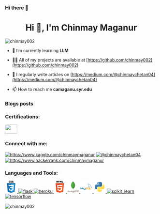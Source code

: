 ### Hi there 👋
<h1 align="center">Hi 👋, I'm Chinmay Maganur</h1>

<p align="left"> <img src="https://komarev.com/ghpvc/?username=chinmay002&label=Profile%20views&color=0e75b6&style=flat" alt="chinmay002" /> </p>

- 🌱 I’m currently learning **LLM**

- 👨‍💻 All of my projects are available at [https://github.com/chinmay002](https://github.com/chinmay002)

- 📝 I regularly write articles on [https://medium.com/@chinmaychetan04](https://medium.com/@chinmaychetan04)

- 📫 How to reach me **camaganu.syr.edu**



### Blogs posts
<!-- BLOG-POST-LIST:START -->
<!-- BLOG-POST-LIST:END -->
<h3 align="left">Certifications:</h3>
<p align="left">
  <a href="https://learn.microsoft.com/en-us/users/chinmayashokmaganur-6442/credentials/ef9f9c79f3ce753a" target="blank"><img align="center" src="https://github.com/chinmay002/github-profile-readme-generator/tree/master/src/images/icons/Social/azure_ds_image.png"  height="30" width="40" /></a>


</p>


<h3 align="left">Connect with me:</h3>
<p align="left">
<a href="https://www.kaggle.com/chinmaymaganur" target="blank"><img align="center" src="https://raw.githubusercontent.com/rahuldkjain/github-profile-readme-generator/master/src/images/icons/Social/kaggle.svg"  alt="https://www.kaggle.com/chinmaymaganur" height="30" width="40" /></a>
<a href="https://medium.com/@chinmaychetan04" target="blank"><img align="center" src=""https://raw.githubusercontent.com/rahuldkjain/github-profile-readme-generator/master/src/images/icons/Social/medium.svg" alt="@chinmaychetan04" height="30" width="40" /></a>
<a href="https://www.hackerrank.com/https://www.hackerrank.com/chinmaymaganur" target="blank"><img align="center" src="https://raw.githubusercontent.com/rahuldkjain/github-profile-readme-generator/master/src/images/icons/Social/hackerrank.svg" alt="https://www.hackerrank.com/chinmaymaganur" height="30" width="40" /></a>
</p>

<h3 align="left">Languages and Tools:</h3>
<p align="left"> <a href="https://www.w3schools.com/css/" target="_blank"> <img src="https://raw.githubusercontent.com/devicons/devicon/master/icons/css3/css3-original-wordmark.svg" alt="css3" width="40" height="40"/> </a> <a href="https://flask.palletsprojects.com/" target="_blank"> <img src="https://www.vectorlogo.zone/logos/pocoo_flask/pocoo_flask-icon.svg" alt="flask" width="40" height="40"/> </a> <a href="https://heroku.com" target="_blank"> <img src="https://www.vectorlogo.zone/logos/heroku/heroku-icon.svg" alt="heroku" width="40" height="40"/> </a> <a href="https://www.w3.org/html/" target="_blank"> <img src="https://raw.githubusercontent.com/devicons/devicon/master/icons/html5/html5-original-wordmark.svg" alt="html5" width="40" height="40"/> </a> <a href="https://www.mongodb.com/" target="_blank"> <img src="https://raw.githubusercontent.com/devicons/devicon/master/icons/mongodb/mongodb-original-wordmark.svg" alt="mongodb" width="40" height="40"/> </a> <a href="https://www.mysql.com/" target="_blank"> <img src="https://raw.githubusercontent.com/devicons/devicon/master/icons/mysql/mysql-original-wordmark.svg" alt="mysql" width="40" height="40"/> </a> <a href="https://www.python.org" target="_blank"> <img src="https://raw.githubusercontent.com/devicons/devicon/master/icons/python/python-original.svg" alt="python" width="40" height="40"/> </a> <a href="https://scikit-learn.org/" target="_blank"> <img src="https://upload.wikimedia.org/wikipedia/commons/0/05/Scikit_learn_logo_small.svg" alt="scikit_learn" width="40" height="40"/> </a> <a href="https://www.tensorflow.org" target="_blank"> <img src="https://www.vectorlogo.zone/logos/tensorflow/tensorflow-icon.svg" alt="tensorflow" width="40" height="40"/> </a> </p>

<p><img align="center" src="https://github-readme-streak-stats.herokuapp.com/?user=chinmay002&" alt="chinmay002" /></p>
